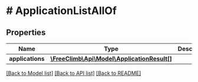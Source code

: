 # # ApplicationListAllOf

## Properties

Name | Type | Description | Notes
------------ | ------------- | ------------- | -------------
**applications** | [**\FreeClimb\Api\Model\ApplicationResult[]**](ApplicationResult.md) |  | [optional]

[[Back to Model list]](../../README.md#models) [[Back to API list]](../../README.md#endpoints) [[Back to README]](../../README.md)
